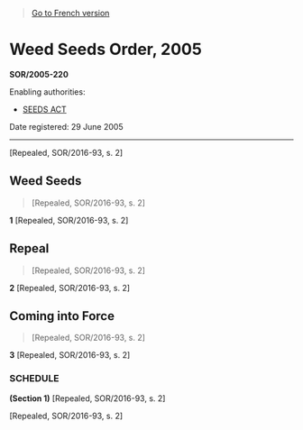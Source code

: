 > [Go to French version](/fr/Règlements/Décrets,%20ordonnances%20et%20règlements%20statutaires/2005/220.md)

# Weed Seeds Order, 2005

**SOR/2005-220**

Enabling authorities: 
- [SEEDS ACT](/en/Acts/Revised%20Statutes%20of%20Canada/S/S-8.md)

Date registered: 29 June 2005

----------


[Repealed, SOR/2016-93, s. 2]



## Weed Seeds
> [Repealed, SOR/2016-93, s. 2]



**1** [Repealed, SOR/2016-93, s. 2]




## Repeal
> [Repealed, SOR/2016-93, s. 2]



**2** [Repealed, SOR/2016-93, s. 2]




## Coming into Force
> [Repealed, SOR/2016-93, s. 2]



**3** [Repealed, SOR/2016-93, s. 2]




### **SCHEDULE** 
**(Section 1)**
[Repealed, SOR/2016-93, s. 2]


[Repealed, SOR/2016-93, s. 2]



